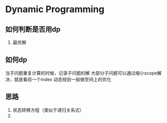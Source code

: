 # Dynamic Programming
## 如何判断是否用dp
1. 最优解

## 如何dp
当子问题重复计算的时候，记录子问题的解
大部分子问题可以通过缩小scope解决，就是看前一个index
动态规划一般做空间上的优化

## 思路
1. 状态转移方程（类似于递归关系式）
2. 